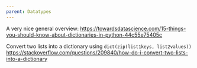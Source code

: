 ```yaml
---
parent: Datatypes 
---
```


A very nice general overview:
https://towardsdatascience.com/15-things-you-should-know-about-dictionaries-in-python-44c55e75405c

Convert two lists into a dictionary using ``dict(zip(list1keys, list2values))``
https://stackoverflow.com/questions/209840/how-do-i-convert-two-lists-into-a-dictionary

